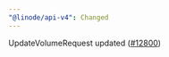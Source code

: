 ```yaml
---
"@linode/api-v4": Changed
---
```


UpdateVolumeRequest updated ([#12800](https://github.com/linode/manager/pull/12800))
